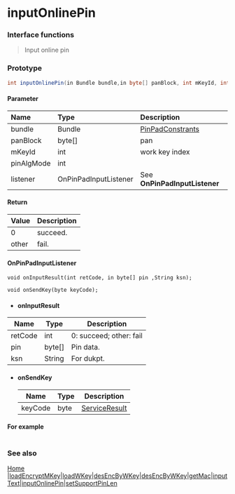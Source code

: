 
# inputOnlinePin

### Interface functions
> Input online pin

### Prototype

```java
int inputOnlinePin(in Bundle bundle,in byte[] panBlock, int mKeyId, int pinAlgMode, in OnPinPadInputListener listener);
```

#### Parameter
| Name  | Type                 | Description                   |
| :--------- | :-------------------- | :---------------------------- |
| bundle     | Bundle                | [PinPadConstrants](enum.md#PinPadConstrants) |
| panBlock   | byte[]                | pan                           |
| mKeyId     | int                   | work key index                |
| pinAlgMode | int |                               |
| listener   | OnPinPadInputListener | See **OnPinPadInputListener** |


#### Return
| Value | Description               |
| :---- | :------------------------ |
| 0     | succeed. |
| other |  fail. |


#### OnPinPadInputListener

```
void onInputResult(int retCode, in byte[] pin ,String ksn);
	
void onSendKey(byte keyCode);
```

- #### onInputResult

| Name    | Type   | Description               |
| ------- | ------ | ------------------------- |
| retCode | int    | 0: succeed;   other: fail |
| pin     | byte[] | Pin data.                 |
| ksn     | String | For dukpt.                |

- #### onSendKey

  | Name    | Type | Description            |
  | ------- | ---- | ---------------------- |
  | keyCode | byte | [ServiceResult](enum.md#ServiceResult) |

#### For example

```

```



### See also

[Home](../README.md) |[loadEncryptMKey](loadEncryptMKey.md)|[loadWKey](loadWKey.md)|[desEncByWKey](desEncByWKey.md)|[desEncByWKey](desEncByWKey.md)|[getMac](getMac.md)|[inputText](inputText.md)|[inputOnlinePin](inputOnlinePin.md)|[setSupportPinLen](setSupportPinLen.md)

